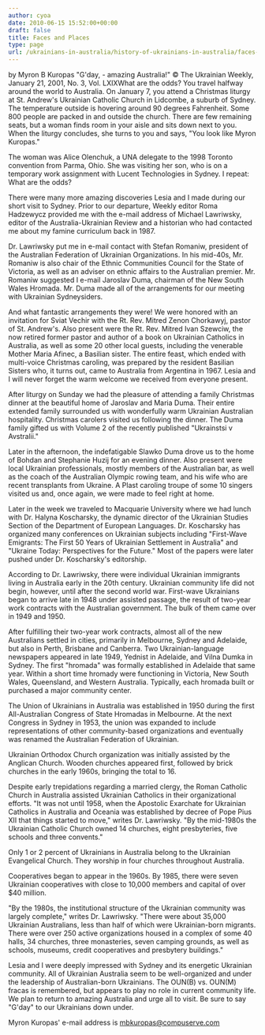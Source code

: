 ```yaml
---
author: cyoa
date: 2010-06-15 15:52:00+00:00
draft: false
title: Faces and Places
type: page
url: /ukrainians-in-australia/history-of-ukrainians-in-australia/faces-and-places/
---
```


by Myron B Kuropas "G'day, - amazing Australia!" © The Ukrainian Weekly, January 21, 2001, No. 3, Vol. LXIXWhat are the odds? You travel halfway around the world to Australia. On January 7, you attend a Christmas liturgy at St. Andrew's Ukrainian Catholic Church in Lidcombe, a suburb of Sydney. The temperature outside is hovering around 90 degrees Fahrenheit. Some 800 people are packed in and outside the church. There are few remaining seats, but a woman finds room in your aisle and sits down next to you. When the liturgy concludes, she turns to you and says, "You look like Myron Kuropas."

The woman was Alice Olenchuk, a UNA delegate to the 1998 Toronto convention from Parma, Ohio. She was visiting her son, who is on a temporary work assignment with Lucent Technologies in Sydney. I repeat: What are the odds?

There were many more amazing discoveries Lesia and I made during our short visit to Sydney. Prior to our departure, Weekly editor Roma Hadzewycz provided me with the e-mail address of Michael Lawriwsky, editor of the Australia-Ukrainian Review and a historian who had contacted me about my famine curriculum back in 1987.

Dr. Lawriwsky put me in e-mail contact with Stefan Romaniw, president of the Australian Federation of Ukrainian Organizations. In his mid-40s, Mr. Romaniw is also chair of the Ethnic Communities Council for the State of Victoria, as well as an adviser on ethnic affairs to the Australian premier. Mr. Romaniw suggested I e-mail Jaroslav Duma, chairman of the New South Wales Hromada. Mr. Duma made all of the arrangements for our meeting with Ukrainian Sydneysiders.

And what fantastic arrangements they were! We were honored with an invitation for Sviat Vechir with the Rt. Rev. Mitred Zenon Chorkawyj, pastor of St. Andrew's. Also present were the Rt. Rev. Mitred Ivan Szewciw, the now retired former pastor and author of a book on Ukrainian Catholics in Australia, as well as some 20 other local guests, including the venerable Mother Maria Afinec, a Basilian sister. The entire feast, which ended with multi-voice Christmas caroling, was prepared by the resident Basilian Sisters who, it turns out, came to Australia from Argentina in 1967. Lesia and I will never forget the warm welcome we received from everyone present.

After liturgy on Sunday we had the pleasure of attending a family Christmas dinner at the beautiful home of Jaroslav and Maria Duma. Their entire extended family surrounded us with wonderfully warm Ukrainian Australian hospitality. Christmas carolers visited us following the dinner. The Duma family gifted us with Volume 2 of the recently published "Ukrainstsi v Avstralii."

Later in the afternoon, the indefatigable Slawko Duma drove us to the home of Bohdan and Stephanie Huzij for an evening dinner. Also present were local Ukrainian professionals, mostly members of the Australian bar, as well as the coach of the Australian Olympic rowing team, and his wife who are recent transplants from Ukraine. A Plast caroling troupe of some 10 singers visited us and, once again, we were made to feel right at home.

Later in the week we traveled to Macquarie University where we had lunch with Dr. Halyna Koscharsky, the dynamic director of the Ukrainian Studies Section of the Department of European Languages. Dr. Koscharsky has organized many conferences on Ukrainian subjects including "First-Wave Emigrants: The First 50 Years of Ukrainian Settlement in Australia" and "Ukraine Today: Perspectives for the Future." Most of the papers were later pushed under Dr. Koscharsky's editorship.

According to Dr. Lawriwsky, there were individual Ukrainian immigrants living in Australia early in the 20th century. Ukrainian community life did not begin, however, until after the second world war. First-wave Ukrainians began to arrive late in 1948 under assisted passage, the result of two-year work contracts with the Australian government. The bulk of them came over in 1949 and 1950.

After fulfilling their two-year work contracts, almost all of the new Australians settled in cities, primarily in Melbourne, Sydney and Adelaide, but also in Perth, Brisbane and Canberra. Two Ukrainian-language newspapers appeared in late 1949, Yednist in Adelaide, and Vilna Dumka in Sydney. The first "hromada" was formally established in Adelaide that same year. Within a short time hromady were functioning in Victoria, New South Wales, Queensland, and Western Australia. Typically, each hromada built or purchased a major community center.

The Union of Ukrainians in Australia was established in 1950 during the first All-Australian Congress of State Hromadas in Melbourne. At the next Congress in Sydney in 1953, the union was expanded to include representations of other community-based organizations and eventually was renamed the Australian Federation of Ukrainian.

Ukrainian Orthodox Church organization was initially assisted by the Anglican Church. Wooden churches appeared first, followed by brick churches in the early 1960s, bringing the total to 16.

Despite early trepidations regarding a married clergy, the Roman Catholic Church in Australia assisted Ukrainian Catholics in their organizational efforts. "It was not until 1958, when the Apostolic Exarchate for Ukrainian Catholics in Australia and Oceania was established by decree of Pope Pius XII that things started to move," writes Dr. Lawriwsky. "By the mid-1980s the Ukrainian Catholic Church owned 14 churches, eight presbyteries, five schools and three convents."

Only 1 or 2 percent of Ukrainians in Australia belong to the Ukrainian Evangelical Church. They worship in four churches throughout Australia.

Cooperatives began to appear in the 1960s. By 1985, there were seven Ukrainian cooperatives with close to 10,000 members and capital of over $40 million.

"By the 1980s, the institutional structure of the Ukrainian community was largely complete," writes Dr. Lawriwsky. "There were about 35,000 Ukrainian Australians, less than half of which were Ukrainian-born migrants. There were over 250 active organizations housed in a complex of some 40 halls, 34 churches, three monasteries, seven camping grounds, as well as schools, museums, credit cooperatives and presbytery buildings."

Lesia and I were deeply impressed with Sydney and its energetic Ukrainian community. All of Ukrainian Australia seem to be well-organized and under the leadership of Australian-born Ukrainians. The OUN(B) vs. OUN(M) fracas is remembered, but appears to play no role in current community life. We plan to return to amazing Australia and urge all to visit. Be sure to say "G'day" to our Ukrainians down under.

Myron Kuropas' e-mail address is mbkuropas@compuserve.com
